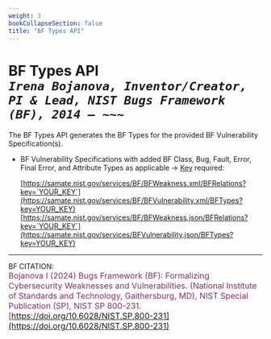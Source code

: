 ```yaml
---
weight: 3
bookCollapseSection: false
title: "BF Types API"
---
```


<!-- Google tag (gtag.js) -->
<script async src="https://www.googletagmanager.com/gtag/js?id=G-PJ364XPP9F"></script>
<script>
  window.dataLayer = window.dataLayer || [];
  function gtag(){dataLayer.push(arguments);}
  gtag('js', new Date());

  gtag('config', 'G-PJ364XPP9F');
</script>

# BF  Types API <br/>_`Irena Bojanova, Inventor/Creator, PI & Lead, NIST Bugs Framework (BF), 2014 – ~~~`_

The BF Types API generates the BF Types for the provided BF Vulnerability Specification(s). 

- BF Vulnerability Specifications with added BF Class, Bug, Fault, Error, Final Error, and Attribute Types as applicable &rarr; [Key](https://forms.gle/SRZyva5Vn1i4dQQ2A) required:

  [https://samate.nist.gov/services/BF/BFWeakness.xml/BFRelations?key=`YOUR_KEY`](https://samate.nist.gov/services/BF/BFVulnerability.xml/BFTypes?key=YOUR_KEY)<br/>
  [https://samate.nist.gov/services/BF/BFWeakness.json/BFRelations?key=`YOUR_KEY`](https://samate.nist.gov/services/BFVulnerability.json/BFTypes?key=YOUR_KEY)

_________________________________

BF CITATION: <br/>
<l style="font-size: 16px; color: #7D3368"> Bojanova I (2024) Bugs Framework (BF): Formalizing Cybersecurity Weaknesses and Vulnerabilities. (National Institute of Standards and Technology, Gaithersburg, MD), NIST Special Publication (SP), NIST SP 800-231. [https://doi.org/10.6028/NIST.SP.800-231](https://doi.org/10.6028/NIST.SP.800-231)</l>  <br/>